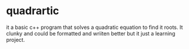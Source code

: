 # quadrartic

it a basic c++ program that solves a quadratic equation to find it roots.  It clunky and could be formatted and wriiten better but it just a learning project.
